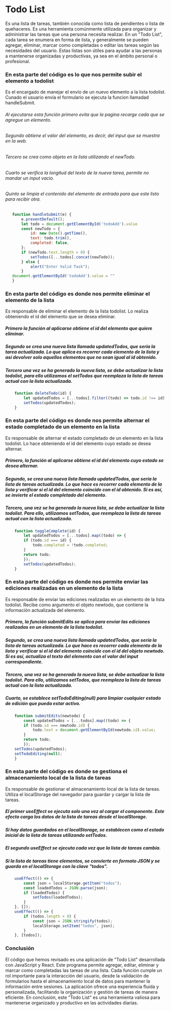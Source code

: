 # Todo List
Es una lista de tareas, también conocida como lista de pendientes o lista de quehaceres. Es una herramienta comúnmente utilizada para organizar y administrar las tareas que una persona necesita realizar. En un "Todo List", cada tarea se enumera en forma de lista, y generalmente se pueden agregar, eliminar, marcar como completadas o editar las tareas según las necesidades del usuario. Estas listas son útiles para ayudar a las personas a mantenerse organizadas y productivas, ya sea en el ámbito personal o profesional.

### En esta parte del código es lo que nos permite subir el elemento a todolist
Es el encargado de manejar el envío de un nuevo elemento a la lista todolist. Cunado el usuario envía el formulario se ejecuta la funcion llamadad handleSubmit. 
###### Al ejecutarse esta función primero evita que la pagina recarge cada que se agregue un elemento.
###### Segundo obtiene el valor del elemento, es decir, del input que se muestra en la web.
###### Tercero se crea como objeto en la lista utilizando el newTodo.
###### Cuarto se verifica la longitud del texto de la nueva tarea, permite no mandar un input vacio.
###### Quinto se limpia el contenido del elemento de entrada para que este listo para recibir otra.
 ```js
    function handleSubmit(e) {
        e.preventDefault();
        let todo = document.getElementById('todoAdd').value
        const newTodo = {
            id: new Date().getTime(),
            text: todo.trim(),
            completed: false,
        };
        if (newTodo.text.length > 0) {
            setTodos([...todos].concat(newTodo));
        } else {
            alert("Enter Valid Task");
        }
    document.getElementById('todoAdd').value = ""
    }
```

### En esta parte del código es donde nos permite eliminar el elemento de la lista
Es responsable de eliminar el elemento de la lista todolist. Lo realiza obteniendo el id del elemento que se desea eliminar.
##### Primero la función al aplicarse obtiene el id del elemento que quiere eliminar.
##### Segundo se crea una nueva lista llamada updatedTodos, que seria la tarea actualizada. Lo que aplica es recorrer cada elemento de la lista y asi devolver solo aquellos elementos que no sean igual al id obtenido.
##### Tercero una vez se ha generado la nueva lista, se debe actualizar la lista todolist, para ello utilizamos el setTodos que reemplaza la lista de tareas actual con la lista actualizada.
```js
    function deleteTodo(id) {
        let updatedTodos = [...todos].filter((todo) => todo.id !== id);
        setTodos(updatedTodos);
    }
```

### En esta parte del código es donde nos permite alternar el estado completado de un elemento en la lista
Es responsable de alternar el estado completado de un elemento en la lista todolist. Lo hace obteniendo el id del elemento cuyo estado se desea alternar.
##### Primero, la función al aplicarse obtiene el id del elemento cuyo estado se desea alternar.
##### Segundo, se crea una nueva lista llamada updatedTodos, que sería la lista de tareas actualizada. Lo que hace es recorrer cada elemento de la lista y verificar si el id del elemento coincide con el id obtenido. Si es así, se invierte el estado completado del elemento.
##### Tercero, una vez se ha generado la nueva lista, se debe actualizar la lista todolist. Para ello, utilizamos setTodos, que reemplaza la lista de tareas actual con la lista actualizada.
```js
    function toggleComplete(id) {
        let updatedTodos = [...todos].map((todo) => {
        if (todo.id === id) {
            todo.completed = !todo.completed;
        }
        return todo;
        });
        setTodos(updatedTodos);
    }
```

### En esta parte del código es donde nos permite enviar las ediciones realizadas en un elemento de la lista
Es responsable de enviar las ediciones realizadas en un elemento de la lista todolist. Recibe como argumento el objeto newtodo, que contiene la información actualizada del elemento.
##### Primero, la función submitEdits se aplica para enviar las ediciones realizadas en un elemento de la lista todolist.
##### Segundo, se crea una nueva lista llamada updatedTodos, que sería la lista de tareas actualizada. Lo que hace es recorrer cada elemento de la lista y verificar si el id del elemento coincide con el id del objeto newtodo. Si es así, actualiza el texto del elemento con el valor del input correspondiente.
##### Tercero, una vez se ha generado la nueva lista, se debe actualizar la lista todolist. Para ello, utilizamos setTodos, que reemplaza la lista de tareas actual con la lista actualizada.
##### Cuarto, se establece setTodoEditing(null) para limpiar cualquier estado de edición que pueda estar activo.
```js
    function submitEdits(newtodo) {
        const updatedTodos = [...todos].map((todo) => {
        if (todo.id === newtodo.id) {
            todo.text = document.getElementById(newtodo.id).value;
        }
        return todo;
        });
    setTodos(updatedTodos);
    setTodoEditing(null);
    }
```

### En esta parte del código es donde se gestiona el almacenamiento local de la lista de tareas
Es responsable de gestionar el almacenamiento local de la lista de tareas. Utiliza el localStorage del navegador para guardar y cargar la lista de tareas.
##### El primer useEffect se ejecuta solo una vez al cargar el componente. Este efecto carga los datos de la lista de tareas desde el localStorage.
##### Si hay datos guardados en el localStorage, se establecen como el estado inicial de la lista de tareas utilizando setTodos.
##### El segundo useEffect se ejecuta cada vez que la lista de tareas cambia.
##### Si la lista de tareas tiene elementos, se convierte en formato JSON y se guarda en el localStorage con la clave "todos".
```js
    useEffect(() => {
        const json = localStorage.getItem("todos");
        const loadedTodos = JSON.parse(json);
        if (loadedTodos) {
            setTodos(loadedTodos);
        }
    }, []);
    useEffect(() => {
        if (todos.length > 0) {
            const json = JSON.stringify(todos);
            localStorage.setItem("todos", json);
        }
    }, [todos]);
```

### Conclusión
El código que hemos revisado es una aplicación de "Todo List" desarrollada con JavaScript y React. Este programa permite agregar, editar, eliminar y marcar como completadas las tareas de una lista. Cada función cumple un rol importante para la interacción del usuario, desde la validación de formularios hasta el almacenamiento local de datos para mantener la información entre sesiones. La aplicación ofrece una experiencia fluida y personalizada, facilitando la organización y gestión de tareas de manera eficiente. En conclusión, este "Todo List" es una herramienta valiosa para mantenerse organizado y productivo en las actividades diarias.